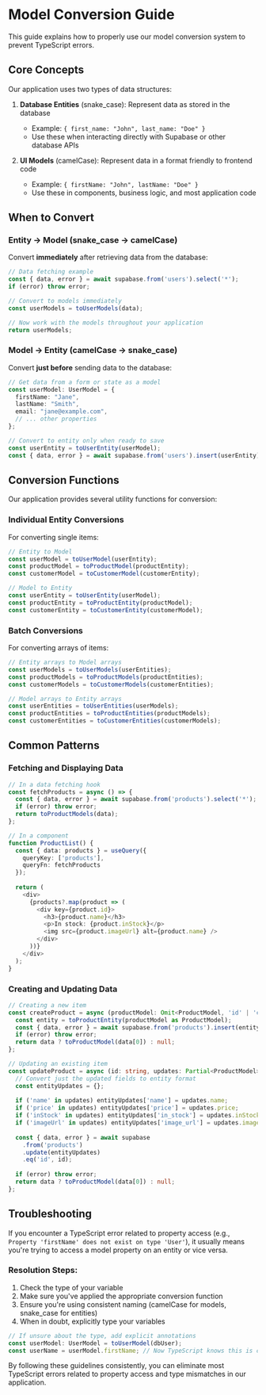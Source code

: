 # Model Conversion Guide

This guide explains how to properly use our model conversion system to prevent TypeScript errors.

## Core Concepts

Our application uses two types of data structures:

1. **Database Entities** (snake_case): Represent data as stored in the database
   - Example: `{ first_name: "John", last_name: "Doe" }`
   - Use these when interacting directly with Supabase or other database APIs

2. **UI Models** (camelCase): Represent data in a format friendly to frontend code
   - Example: `{ firstName: "John", lastName: "Doe" }`
   - Use these in components, business logic, and most application code

## When to Convert

### Entity → Model (snake_case → camelCase)

Convert **immediately** after retrieving data from the database:

```typescript
// Data fetching example
const { data, error } = await supabase.from('users').select('*');
if (error) throw error;

// Convert to models immediately
const userModels = toUserModels(data);

// Now work with the models throughout your application
return userModels;
```

### Model → Entity (camelCase → snake_case) 

Convert **just before** sending data to the database:

```typescript
// Get data from a form or state as a model
const userModel: UserModel = {
  firstName: "Jane",
  lastName: "Smith",
  email: "jane@example.com",
  // ... other properties
};

// Convert to entity only when ready to save
const userEntity = toUserEntity(userModel);
const { data, error } = await supabase.from('users').insert(userEntity);
```

## Conversion Functions

Our application provides several utility functions for conversion:

### Individual Entity Conversions

For converting single items:

```typescript
// Entity to Model
const userModel = toUserModel(userEntity);
const productModel = toProductModel(productEntity);
const customerModel = toCustomerModel(customerEntity);

// Model to Entity
const userEntity = toUserEntity(userModel);
const productEntity = toProductEntity(productModel);
const customerEntity = toCustomerEntity(customerModel);
```

### Batch Conversions

For converting arrays of items:

```typescript
// Entity arrays to Model arrays
const userModels = toUserModels(userEntities);
const productModels = toProductModels(productEntities);
const customerModels = toCustomerModels(customerEntities);

// Model arrays to Entity arrays
const userEntities = toUserEntities(userModels);
const productEntities = toProductEntities(productModels);
const customerEntities = toCustomerEntities(customerModels);
```

## Common Patterns

### Fetching and Displaying Data

```typescript
// In a data fetching hook
const fetchProducts = async () => {
  const { data, error } = await supabase.from('products').select('*');
  if (error) throw error;
  return toProductModels(data);
};

// In a component
function ProductList() {
  const { data: products } = useQuery({
    queryKey: ['products'],
    queryFn: fetchProducts
  });
  
  return (
    <div>
      {products?.map(product => (
        <div key={product.id}>
          <h3>{product.name}</h3>
          <p>In stock: {product.inStock}</p>
          <img src={product.imageUrl} alt={product.name} />
        </div>
      ))}
    </div>
  );
}
```

### Creating and Updating Data

```typescript
// Creating a new item
const createProduct = async (productModel: Omit<ProductModel, 'id' | 'createdAt' | 'updatedAt'>) => {
  const entity = toProductEntity(productModel as ProductModel);
  const { data, error } = await supabase.from('products').insert(entity);
  if (error) throw error;
  return data ? toProductModel(data[0]) : null;
};

// Updating an existing item
const updateProduct = async (id: string, updates: Partial<ProductModel>) => {
  // Convert just the updated fields to entity format
  const entityUpdates = {};
  
  if ('name' in updates) entityUpdates['name'] = updates.name;
  if ('price' in updates) entityUpdates['price'] = updates.price;
  if ('inStock' in updates) entityUpdates['in_stock'] = updates.inStock;
  if ('imageUrl' in updates) entityUpdates['image_url'] = updates.imageUrl;
  
  const { data, error } = await supabase
    .from('products')
    .update(entityUpdates)
    .eq('id', id);
    
  if (error) throw error;
  return data ? toProductModel(data[0]) : null;
};
```

## Troubleshooting

If you encounter a TypeScript error related to property access (e.g., `Property 'firstName' does not exist on type 'User'`), it usually means you're trying to access a model property on an entity or vice versa.

### Resolution Steps:

1. Check the type of your variable
2. Make sure you've applied the appropriate conversion function
3. Ensure you're using consistent naming (camelCase for models, snake_case for entities)
4. When in doubt, explicitly type your variables

```typescript
// If unsure about the type, add explicit annotations
const userModel: UserModel = toUserModel(dbUser);
const userName = userModel.firstName; // Now TypeScript knows this is correct
```

By following these guidelines consistently, you can eliminate most TypeScript errors related to property access and type mismatches in our application.
